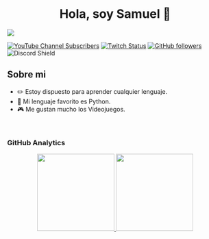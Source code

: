<div align="center">
<h1 align="center">Hola, soy Samuel 👋</h1>
</div>
<img src="https://i.imgur.com/wRJYPJB.jpeg">

[![YouTube Channel Subscribers](https://img.shields.io/youtube/channel/subscribers/UCIjEgHA1vatSR2K4rfcdNRg?style=social)](https://youtube.com/SAMIZEINS?sub_confirmation=1)
[![Twitch Status](https://img.shields.io/twitch/status/sami_zeins?style=social)](https://www.twitch.tv/sami_zeins)
[![GitHub followers](https://img.shields.io/github/followers/SAMIZEINS?style=social)](https://github.com/SAMIZEINS)
![Discord Shield](https://discord.com/api/guilds/744624518722617436/widget.png?style=shield)


## Sobre mi

- ✏️ Estoy dispuesto para aprender cualquier lenguaje.
- 🐍 Mi lenguaje favorito es Python.
- 🎮 Me gustan mucho los Videojuegos.
<br>


### GitHub Analytics

<p align="center">
<a href="https://github.com/SAMIZEINS">
  <img height="180em" src="https://github-readme-stats-eight-theta.vercel.app/api?username=SAMIZEINS&show_icons=true&theme=algolia&include_all_commits=true&count_private=true"/>
  <img height="180em" src="https://github-readme-stats-eight-theta.vercel.app/api/top-langs/?username=SAMIZEINS&layout=compact&langs_count=8&theme=algolia"/>
</a>
</p>
